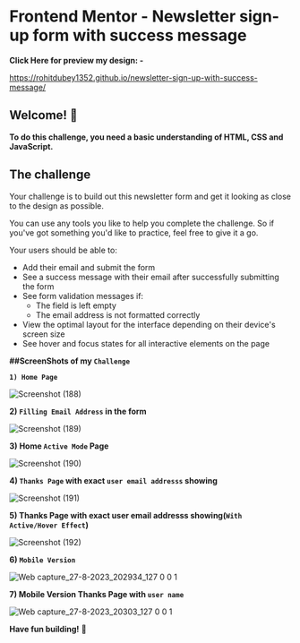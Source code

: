 # Frontend Mentor - Newsletter sign-up form with success message

**Click Here for preview my design: -**

https://rohitdubey1352.github.io/newsletter-sign-up-with-success-message/

## Welcome! 👋

**To do this challenge, you need a basic understanding of HTML, CSS and JavaScript.**

## The challenge

Your challenge is to build out this newsletter form and get it looking as close to the design as possible.

You can use any tools you like to help you complete the challenge. So if you've got something you'd like to practice, feel free to give it a go.

Your users should be able to:

- Add their email and submit the form
- See a success message with their email after successfully submitting the form
- See form validation messages if:
  - The field is left empty
  - The email address is not formatted correctly
- View the optimal layout for the interface depending on their device's screen size
- See hover and focus states for all interactive elements on the page

**##ScreenShots of my `Challenge`**

**`1) Home Page`**

![Screenshot (188)](https://github.com/rohitdubey1352/newsletter-sign-up-with-success-message/assets/56528673/2a08e489-c2eb-4b20-b938-c89fd1a35924)


**2) `Filling Email Address` in the form**

![Screenshot (189)](https://github.com/rohitdubey1352/newsletter-sign-up-with-success-message/assets/56528673/a7335e47-e67c-45c2-a214-844b9ecac32a)

**3) Home `Active Mode` Page**

![Screenshot (190)](https://github.com/rohitdubey1352/newsletter-sign-up-with-success-message/assets/56528673/7678f867-f9d3-4dbd-83bb-644b3a5c95b3)

**4) `Thanks Page` with exact `user email addresss` showing**

![Screenshot (191)](https://github.com/rohitdubey1352/newsletter-sign-up-with-success-message/assets/56528673/19e848a9-473c-474d-a120-c2538f8b0714)


**5) Thanks Page with exact user email addresss showing(`With Active/Hover Effect`)**

![Screenshot (192)](https://github.com/rohitdubey1352/newsletter-sign-up-with-success-message/assets/56528673/3fd634cf-91a5-4ce5-8ce7-0488379ffe6b)

**6) `Mobile Version`**

![Web capture_27-8-2023_202934_127 0 0 1](https://github.com/rohitdubey1352/newsletter-sign-up-with-success-message/assets/56528673/0a59a065-3651-4bd8-9e8a-cd21233d6908)

**7) Mobile Version Thanks Page with `user name`**

![Web capture_27-8-2023_20303_127 0 0 1](https://github.com/rohitdubey1352/newsletter-sign-up-with-success-message/assets/56528673/b51f74a9-c97d-4202-92d3-9885002b952d)



**Have fun building!** 🚀
